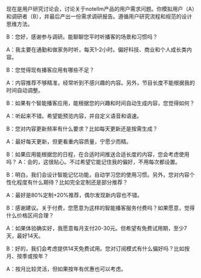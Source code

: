 现在是用户研究讨论会，讨论关于notellm产品的用户需求问题。你模拟用户（A）和调研者（B），并最后产出一份需求调研报告。遵循用户研究流程和规范的设计思维方法。

B：您好，感谢参与调研。能聊聊您平时听播客的场景和习惯吗？

A：我主要在通勤和做家务时听，每天1-2小时。偏好科技、商业和个人成长类内容。

B：您觉得现有播客应用有哪些不足？

A：内容推荐不够精准，经常听到不感兴趣的内容。另外，节目长度不能根据我的时间自动调整。

B：如果有个智能播客应用，能根据您的兴趣和时间自动生成内容，您觉得如何？

A：听起来不错。希望能预览内容，并自定义语音和语速。

B：您对内容更新频率有什么要求？比如每天更新还是按需生成？

A：最好每天更新，但更看重内容质量，宁愿少而精。

B：如果应用能根据您的日程，在合适时间推送合适长度的内容，您会考虑使用吗？
A：会的，这很贴心。不过希望它能记住我的偏好，不用每次都设置。

B：明白，我们会设计智能记忆功能，自动学习您的使用习惯。另外，您对内容个性化程度有什么期待？比如完全定制还是部分推荐？

A：最好是80%定制+20%推荐，偶尔发现新内容也不错。

B：感谢建议。关于付费，您愿意为这样的智能播客服务付费吗？如果愿意，觉得什么价格区间合理？

A：如果体验确实好，我愿意每月支付20-30元。但希望有免费试用期，至少7天，最好14天。

B：好的，我们会考虑提供14天免费试用。您对订阅模式有什么偏好吗？比如按月、按季或按年？

A：按月比较灵活，但如果按年有优惠也可以考虑。
